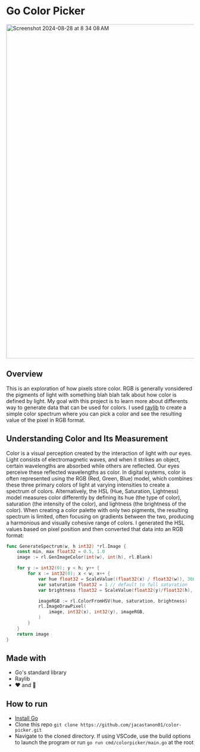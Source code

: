 # Go Color Picker

<img width="898" alt="Screenshot 2024-08-28 at 8 34 08 AM" src="https://github.com/user-attachments/assets/20fcbd2c-437b-4661-bd5f-12e091fd9c4f">

## Overview

This is an exploration of how pixels store color. RGB is generally vonsidered the pigments of light with something blah blah talk about how color is defined by light. My goal with this project is to learn more about differents way to generate data that can be used for colors. I used [raylib]("https://www.raylib.com/") to create a simple color spectrum where you can pick a color and see the resulting value of the pixel in RGB format. 


## Understanding Color and Its Measurement

Color is a visual perception created by the interaction of light with our eyes. Light consists of electromagnetic waves, and when it strikes an object, certain wavelengths are absorbed while others are reflected. Our eyes perceive these reflected wavelengths as color. In digital systems, color is often represented using the RGB (Red, Green, Blue) model, which combines these three primary colors of light at varying intensities to create a spectrum of colors. Alternatively, the HSL (Hue, Saturation, Lightness) model measures color differently by defining its hue (the type of color), saturation (the intensity of the color), and lightness (the brightness of the color). When creating a color palette with only two pigments, the resulting spectrum is limited, often focusing on gradients between the two, producing a harmonious and visually cohesive range of colors. I generated the HSL values based on pixel position and then converted that data into an RGB format:

```go
func GenerateSpectrum(w, h int32) *rl.Image {
	const min, max float32 = 0.5, 1.0
	image := rl.GenImageColor(int(w), int(h), rl.Blank)

	for y := int32(0); y < h; y++ {
		for x := int32(0); x < w; x++ {
			var hue float32 = ScaleValue((float32(x) / float32(w)), 360, 0)
			var saturation float32 = 1 // default to full saturation
			var brightness float32 = ScaleValue(float32(y)/float32(h), max, min)

			imageRGB := rl.ColorFromHSV(hue, saturation, brightness)
			rl.ImageDrawPixel(
				image, int32(x), int32(y), imageRGB,
			)
		}
	}
	return image
}
```

## Made with
- Go's standard library
- Raylib
- ❤️ and 🧐

## How to run
- [Install Go](https://go.dev/doc/install)
- Clone this repo `git clone https://github.com/jacastanon01/color-picker.git`
- Navigate to the cloned directory. If using VSCode, use the build options to launch the program or run `go run cmd/colorpicker/main.go` at the root

